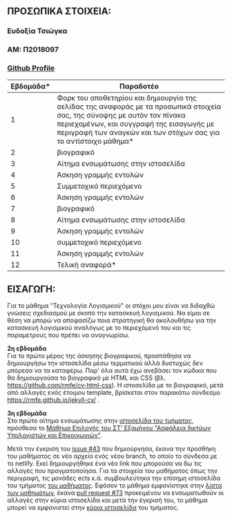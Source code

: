 
## ΠΡΟΣΩΠΙΚΑ ΣΤΟΙΧΕΙΑ:
### Ευδοξία Τσιώγκα
### ΑΜ: Π2018097
### [Github Profile](https://github.com/rmfe)

| Εβδομάδα* | Παραδοτέο |
| --- | --- |
| 1 | Φορκ του αποθετηρίου και δημιουργία της σελίδας της αναφοράς με τα προσωπικά στοιχεία σας, της σύνοψης με αυτόν τον πίνακα περιεχομένων, και συγγραφή της εισαγωγής με περιγραφή των αναγκών και των στόχων σας για το αντίστοιχο μάθημα* |
| 2 | βιογραφικό |
| 3 | Αίτημα ενσωμάτωσης στην ιστοσελίδα |
| 4 | Άσκηση γραμμής εντολών |
| 5 | Συμμετοχικό περιεχόμενο |
| 6 | Άσκηση γραμμής εντολών |
| 7 | βιογραφικό |
| 8 | Αίτημα ενσωμάτωσης στην ιστοσελίδα |
| 9 | Άσκηση γραμμής εντολών |
| 10 | συμμετοχικό περιεχόμενο |
| 11 | Άσκηση γραμμής εντολών |
| 12 | Τελική αναφορά* |


## <a name="P">ΕΙΣΑΓΩΓΗ:</a>
Για το μάθημα "Τεχνολογία Λογισμικού" οι στόχοι μου είναι να διδαχθώ γνώσεις σχεδιασμού με σκοπό την κατασκευή λογισμικού. 
Να είμαι σε θέση να μπορώ να αποφασίζω ποια στρατηγική θα ακολουθήσω για την κατασκευή λογισμικού αναλόγως με το περιεχόμενό του 
και τις παραμετρους που πρέπει να αναγνωρίσω.

**2η εβδομάδα**<br/>
Για το πρώτο μέρος της άσκησης βιογραφικού, προσπάθησα να δημιουργήσω την ιστοσελίδα μέσω τερματικού αλλά δυστυχώς δεν μπόρεσα να τα καταφέρω. Παρ' όλα αυτά έχω ανεβάσει τον κώδικα που θα δημιουργούσα το βιογραφικό με HTML και CSS (βλ. https://github.com/rmfe/cv-html-css). 
Η ιστοσελίδα με το βιογραφικό, μετά από αλλαγές ενός έτοιμου template, βρίσκεται στον παρακάτω σύνδεσμο https://rmfe.github.io/jekyll-cv/ .

**3η εβδομάδα**<br/>
Στο πρώτο αίτημα ενσωμάτωσης στην [ιστοσελίδα του τμήματος](https://epic-hamilton-da9ac8.netlify.app/), πρόσθεσα το [Μάθημα Επιλογής του ΣΤ' Εξαμήνου "Ασφάλεια δικτύων Υπολογιστών και Επικοινωνιών"](https://epic-hamilton-da9ac8.netlify.app/courses/ccns/).</br>

Μετά την έγκριση του [issue #43](https://github.com/ioniodi/sitegr/issues/43) που δημιούργησα, έκανα την προσθήκη του μαθήματος σε νέο αρχείο ενός νέου branch, το οποίο το σύνδεσα με το netlify. Εκεί δημιουργήθηκε ένα νέο link που μπορούσα να δω τις αλλαγές που πραγματοποίησα. Για τα στοιχεία του μαθήματος όπως την περιγραφή, τις μονάδες ects κ.ά. συμβουλεύτηκα την επίσημη ιστοσελίδα του τμήματος [του μαθήματος](https://di.ionio.gr/gr/studies/undergraduate-studies/courses/747/). Εφόσον το μάθημα εμφανίστηκε στην [λίστα των μαθημάτων](https://stupefied-johnson-a90660.netlify.app/courses/#%CE%BC%CE%B1%CE%B8%CE%AE%CE%BC%CE%B1%CF%84%CE%B1-%CE%B5%CF%80%CE%B9%CE%BB%CE%BF%CE%B3%CE%AE%CF%82-4), έκανα [pull request #73](https://github.com/ioniodi/sitegr/pull/73) προκειμένου να ενσωματωθούν οι αλλαγές στην κύρια ιστοσελίδα και μετά την έγκρισή του, το μάθημα μπορεί να εμφανιστεί στην [κύρια ιστοσελίδα](https://epic-hamilton-da9ac8.netlify.app/courses/#%CE%BC%CE%B1%CE%B8%CE%AE%CE%BC%CE%B1%CF%84%CE%B1-%CE%B5%CF%80%CE%B9%CE%BB%CE%BF%CE%B3%CE%AE%CF%82-4) του τμήματος.




